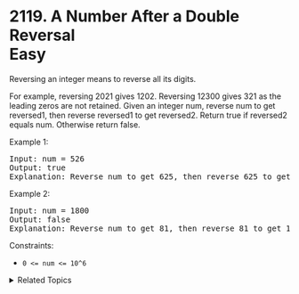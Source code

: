 # 2119. A Number After a Double Reversal<br> Easy

Reversing an integer means to reverse all its digits.

For example, reversing 2021 gives 1202. Reversing 12300 gives 321 as the leading zeros are not retained.
Given an integer num, reverse num to get reversed1, then reverse reversed1 to get reversed2. Return true if reversed2 equals num. Otherwise return false.

Example 1:

<pre>
Input: num = 526
Output: true
Explanation: Reverse num to get 625, then reverse 625 to get 526, which equals num.
</pre>

Example 2:

<pre>
Input: num = 1800
Output: false
Explanation: Reverse num to get 81, then reverse 81 to get 18, which does not equal num.
</pre>

Constraints:

- `0 <= num <= 10^6`

<details>

<summary> Related Topics </summary>

-   `Math`

</details>
